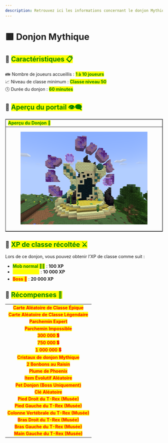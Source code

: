 ```yaml
---
description: Retrouvez ici les informations concernant le donjon Mythique
---
```


# 🟥 Donjon Mythique

## 💠 <mark style="color:green;"> Caractéristiques 📋</mark>

👪 Nombre de joueurs accueillis : <mark style="color:green;">**1 à 10 joueurs**</mark>  
📈 Niveau de classe minimum : <mark style="color:green;">**Classe niveau 50**</mark>  
🕓 Durée du donjon : <mark style="color:green;">**60 minutes**</mark>  

## 💠 <mark style="color:green;"> Aperçu du portail 👁‍🗨</mark>

<table border="1" cellspacing="0" cellpadding="6">
  <tr>
    <td><mark style="color:green;"><strong>Aperçu du Donjon 📸</strong></mark></td>
  </tr>
  <tr>
    <td><figure><img src="../../.gitbook/assets/Les_Donjons/Portail/Mythique.png" alt=""></figure></td>
  </tr>
</table>

## 💠 <mark style="color:green;"> XP de classe récoltée ⚔</mark>

Lors de ce donjon, vous pouvez obtenir l’XP de classe comme suit :  

* <mark style="color:green;"><strong>Mob normal 🧟‍♂️</strong></mark> : **100 XP**  
* <mark style="color:yellow;"><strong>Mini-Boss 👽</strong></mark> : **10 000 XP**  
* <mark style="color:red;"><strong>Boss 🐉</strong></mark> : **20 000 XP**

## 💠 <mark style="color:green;">Récompenses 🎁</mark>

|                                                                                       |
|:-------------------------------------------------------------------------------------:|
| <mark style="color:red;"><strong>Carte Aléatoire de Classe Épique</strong></mark>     |
| <mark style="color:red;"><strong>Carte Aléatoire de Classe Légendaire</strong></mark> |
| <mark style="color:red;"><strong>Parchemin Expert</strong></mark>                     |
| <mark style="color:red;"><strong>Parchemin Impossible</strong></mark>                 |
| <mark style="color:red;"><strong>300 000 💲</strong></mark>                            |
| <mark style="color:red;"><strong>750 000 💲</strong></mark>                            |
| <mark style="color:red;"><strong>1 000 000 💲</strong></mark>                          |
| <mark style="color:red;"><strong>Cristaux de donjon Mythique</strong></mark>          |
| <mark style="color:red;"><strong>2 Bonbons au Raisin</strong></mark>                  |      
| <mark style="color:red;"><strong>Plume de Phoenix</strong></mark>                     |
| <mark style="color:red;"><strong>Item Évolutif Aléatoire</strong></mark>              |
| <mark style="color:red;"><strong>Pet Donjon (Boss Uniquement)</strong></mark>         |
| <mark style="color:red;"><strong>Clé Aléatoire</strong></mark>                        |
| <mark style="color:red;"><strong>Pied Droit du T-Rex (Musée)</strong></mark>          |
| <mark style="color:red;"><strong>Pied Gauche du T-Rex (Musée)</strong></mark>         |
| <mark style="color:red;"><strong>Colonne Vertébrale du T-Rex (Musée)</strong></mark>  |
| <mark style="color:red;"><strong>Bras Droit du T-Rex (Musée)</strong></mark>          |
| <mark style="color:red;"><strong>Bras Gauche du T-Rex (Musée)</strong></mark>         |
| <mark style="color:red;"><strong>Main Gauche du T-Rex (Musée)</strong></mark>         |

